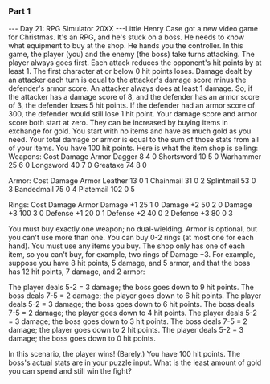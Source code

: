### Part 1

--- Day 21: RPG Simulator 20XX ---Little Henry Case got a new video game for Christmas.  It's an RPG, and he's stuck on a boss.  He needs to know what equipment to buy at the shop.  He hands you the controller.
In this game, the player (you) and the enemy (the boss) take turns attacking.  The player always goes first.  Each attack reduces the opponent's hit points by at least 1.  The first character at or below 0 hit points loses.
Damage dealt by an attacker each turn is equal to the attacker's damage score minus the defender's armor score.  An attacker always does at least 1 damage.  So, if the attacker has a damage score of 8, and the defender has an armor score of 3, the defender loses 5 hit points.  If the defender had an armor score of 300, the defender would still lose 1 hit point.
Your damage score and armor score both start at zero.  They can be increased by buying items in exchange for gold.  You start with no items and have as much gold as you need.  Your total damage or armor is equal to the sum of those stats from all of your items.  You have 100 hit points.
Here is what the item shop is selling:
Weapons:    Cost  Damage  Armor
Dagger        8     4       0
Shortsword   10     5       0
Warhammer    25     6       0
Longsword    40     7       0
Greataxe     74     8       0

Armor:      Cost  Damage  Armor
Leather      13     0       1
Chainmail    31     0       2
Splintmail   53     0       3
Bandedmail   75     0       4
Platemail   102     0       5

Rings:      Cost  Damage  Armor
Damage +1    25     1       0
Damage +2    50     2       0
Damage +3   100     3       0
Defense +1   20     0       1
Defense +2   40     0       2
Defense +3   80     0       3

You must buy exactly one weapon; no dual-wielding.  Armor is optional, but you can't use more than one.  You can buy 0-2 rings (at most one for each hand).  You must use any items you buy.  The shop only has one of each item, so you can't buy, for example, two rings of Damage +3.
For example, suppose you have 8 hit points, 5 damage, and 5 armor, and that the boss has 12 hit points, 7 damage, and 2 armor:

The player deals 5-2 = 3 damage; the boss goes down to 9 hit points.
The boss deals 7-5 = 2 damage; the player goes down to 6 hit points.
The player deals 5-2 = 3 damage; the boss goes down to 6 hit points.
The boss deals 7-5 = 2 damage; the player goes down to 4 hit points.
The player deals 5-2 = 3 damage; the boss goes down to 3 hit points.
The boss deals 7-5 = 2 damage; the player goes down to 2 hit points.
The player deals 5-2 = 3 damage; the boss goes down to 0 hit points.

In this scenario, the player wins!  (Barely.)
You have 100 hit points.  The boss's actual stats are in your puzzle input.  What is the least amount of gold you can spend and still win the fight?
